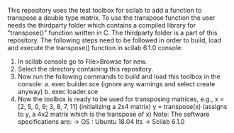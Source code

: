This repository uses the test toolbox for scilab to add a function to transpose a double type matrix. To use the transpose function the user needs the thirdparty folder which contains a compiled library for "transpose()" function written in C. The thirdparty folder is a part of this repository. The following steps need to be followed in order to build, load and execute the transpose() function in scilab 6.1.0 console:
1. In scilab console go to File>Browse for new.
2. Select the directory containing this repository.
3. Now run the following commands to build and load this toolbox in the console:
	a. exec builder.sce (ignore any warnings and select create anyway)
	b. exec loader.sce
4. Now the toolbox is ready to be used for transposing matrices, e.g., 
	x = [2, 5, 0, 9;
	   3, 8, 7, 11] (initializing a 2x4 matrix)
	y = transpose(x) (assigns to y, a 4x2 matrix which is the transpose of x)
Note: The software specifications are:
	-> OS : Ubuntu 18.04 lts
	-> Scilab 6.1.0
